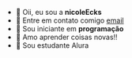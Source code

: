 - 👋 Oii, eu sou a **nicoleEcks**
- 👀 Entre em contato comigo [email](nicole.ecks.santos@escola.pr.gov.br)
- 🌱 Sou iniciante em **programação**
- 💞️ Amo aprender coisas novas!!
- 🥰 Sou estudante Alura 

<!---
NicoleEcks01/NicoleEcks01 is a ✨ special ✨ repository because its `README.md` (this file) appears on your GitHub profile.
You can click the Preview link to take a look at your changes.
--->
